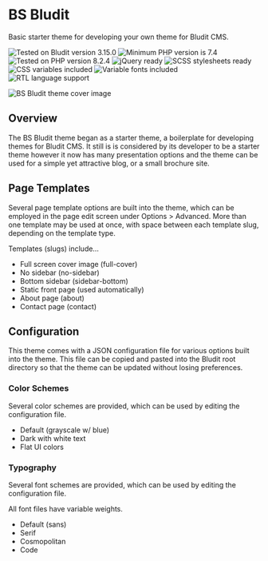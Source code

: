 # BS Bludit

Basic starter theme for developing your own theme for Bludit CMS.

![Tested on Bludit version 3.15.0](https://img.shields.io/badge/Bludit-3.15.0-e6522c.svg?style=flat-square "Tested on Bludit version 3.15.0")
![Minimum PHP version is 7.4](https://img.shields.io/badge/PHP_Min-7.4-8892bf.svg?style=flat-square "Minimum PHP version is 7.4")
![Tested on PHP version 8.2.4](https://img.shields.io/badge/PHP_Test-8.2.4-8892bf.svg?style=flat-square "Tested on PHP version 8.2.4")
![jQuery ready](https://img.shields.io/badge/jQuery-Ready-0769ad.svg?style=flat-square "jQuery ready to use")
![SCSS stylesheets ready](https://img.shields.io/badge/SCSS-Ready-bf4080.svg?style=flat-square "SCSS stylesheets ready")
![CSS variables included](https://img.shields.io/badge/CSS-Variables-1769a5.svg?style=flat-square "CSS variables included")
![Variable fonts included](https://img.shields.io/badge/Fonts-Variable-ff8800.svg?style=flat-square "Variable fonts included")
![RTL language support](https://img.shields.io/badge/RTL-Ready-00aa00.svg?style=flat-square "RTL language support")

![BS Bludit theme cover image](https://github.com/ControlledChaos/bs-bludit/raw/main/assets/images/cover.jpg)

## Overview

The BS Bludit theme began as a starter theme, a boilerplate for developing themes for Bludit CMS. It still is is considered by its developer to be a starter theme however it now has many presentation options and the theme can be used for a simple yet attractive blog, or a small brochure site.

## Page Templates

Several page template options are built into the theme, which can be employed in the page edit screen under Options > Advanced. More than one template may be used at once, with space between each template slug, depending on the template type.

Templates (slugs) include…

- Full screen cover image (full-cover)
- No sidebar (no-sidebar)
- Bottom sidebar (sidebar-bottom)
- Static front page (used automatically)
- About page (about)
- Contact page (contact)

## Configuration

This theme comes with a JSON configuration file for various options built into the theme. This file can be copied and pasted into the Bludit root directory so that the theme can be updated without losing preferences.

### Color Schemes

Several color schemes are provided, which can be used by editing the configuration file.

- Default (grayscale w/ blue)
- Dark with white text
- Flat UI colors

### Typography

Several font schemes are provided, which can be used by editing the configuration file.

All font files have variable weights.

- Default (sans)
- Serif
- Cosmopolitan
- Code
